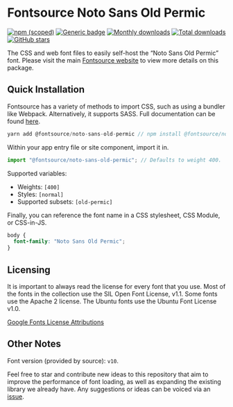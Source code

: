 # Fontsource Noto Sans Old Permic

[![npm (scoped)](https://img.shields.io/npm/v/@fontsource/noto-sans-old-permic?color=brightgreen)](https://www.npmjs.com/package/@fontsource/noto-sans-old-permic) [![Generic badge](https://img.shields.io/badge/fontsource-passing-brightgreen)](https://github.com/fontsource/fontsource) [![Monthly downloads](https://badgen.net/npm/dm/@fontsource/noto-sans-old-permic)](https://github.com/fontsource/fontsource) [![Total downloads](https://badgen.net/npm/dt/@fontsource/noto-sans-old-permic)](https://github.com/fontsource/fontsource) [![GitHub stars](https://img.shields.io/github/stars/fontsource/fontsource.svg?style=social&label=Star)](https://github.com/fontsource/fontsource/stargazers)

The CSS and web font files to easily self-host the “Noto Sans Old Permic” font. Please visit the main [Fontsource website](https://fontsource.org/fonts/noto-sans-old-permic) to view more details on this package.

## Quick Installation

Fontsource has a variety of methods to import CSS, such as using a bundler like Webpack. Alternatively, it supports SASS. Full documentation can be found [here](https://fontsource.org/docs/introduction).

```javascript
yarn add @fontsource/noto-sans-old-permic // npm install @fontsource/noto-sans-old-permic
```

Within your app entry file or site component, import it in.

```javascript
import "@fontsource/noto-sans-old-permic"; // Defaults to weight 400.
```

Supported variables:

- Weights: `[400]`
- Styles: `[normal]`
- Supported subsets: `[old-permic]`

Finally, you can reference the font name in a CSS stylesheet, CSS Module, or CSS-in-JS.

```css
body {
  font-family: "Noto Sans Old Permic";
}
```

## Licensing

It is important to always read the license for every font that you use.
Most of the fonts in the collection use the SIL Open Font License, v1.1. Some fonts use the Apache 2 license. The Ubuntu fonts use the Ubuntu Font License v1.0.

[Google Fonts License Attributions](https://fonts.google.com/attribution)

## Other Notes

Font version (provided by source): `v10`.

Feel free to star and contribute new ideas to this repository that aim to improve the performance of font loading, as well as expanding the existing library we already have. Any suggestions or ideas can be voiced via an [issue](https://github.com/fontsource/fontsource/issues).
